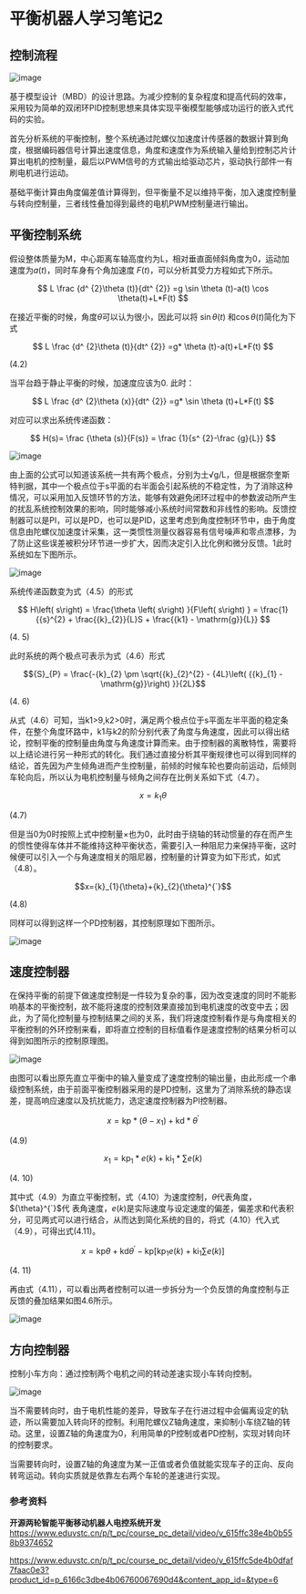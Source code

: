 # 平衡机器人学习笔记2

## 控制流程
![image](https://github.com/mintonight/mintonight.github.io/assets/115227322/b554c802-6804-48f5-98a5-53aa6d6af945)


基于模型设计（MBD）的设计思路。为减少控制的复杂程度和提高代码的效率，采用较为简单的双闭环PID控制思想来具体实现平衡模型能够成功运行的嵌入式代码的实验。

首先分析系统的平衡控制，整个系统通过陀螺仪加速度计传感器的数据计算到角度，根据编码器信号计算出速度信息，角度和速度作为系统输入量给到控制芯片计算出电机的控制量，最后以PWM信号的方式输出给驱动芯片，驱动执行部件一有刷电机进行运动。

基础平衡计算由角度偏差值计算得到，但平衡量不足以维持平衡，加入速度控制量与转向控制量，三者线性叠加得到最终的电机PWM控制量进行输出。 

## 平衡控制系统

假设整体质量为M，中心距离车轴高度约为L，相对垂直面倾斜角度为0，运动加速度为$a(t)$，同时车身有个角加速度 $F(t)$，可以分析其受力方程如式下所示。

$$
L  \frac {d^ {2}\theta (t)}{dt^ {2}} =g \sin \theta (t)-a(t)  \cos \theta(t)+L*F(t)
$$

在接近平衡的时候，角度$\theta$可以认为很小，因此可以将 $\sin\theta(t)$ 和$\cos\theta(t)$简化为下式

$$
L \frac {d^ {2}\theta (t)}{dt^ {2}}  =g*  \theta  (t)-a(t)+L*F(t)
$$

(4.2)

当平台趋于静止平衡的时候，加速度应该为0. 此时：

$$
L \frac {d^ {2}\theta (x)}{dt^ {2}}  =g*  \sin  \theta  (t)+L*F(t)
$$

对应可以求出系统传递函数：

$$
H(s)=  \frac {\theta (s)}{F(s)}  =  \frac {1}{s^ {2}-\frac {g}{L}}
$$


![image](https://github.com/mintonight/mintonight.github.io/assets/115227322/14d049fd-7fde-47e4-bb28-7cf5357b722c)





由上面的公式可以知道该系统一共有两个极点，分别为土√g/L，但是根据奈奎斯特判据，其中一个极点位于s平面的右半面会引起系统的不稳定性，为了消除这种情况，可以采用加入反馈环节的方法，能够有效避免闭环过程中的参数波动所产生的扰乱系统控制效果的影响，同时能够减小系统时间常数和非线性的影响。反馈控制器可以是PI，可以是PD，也可以是PID，这里考虑到角度控制环节中，由于角度信息由陀螺仪加速度计采集，这一类惯性测量仪器容易有信号噪声和零点漂移，为了防止这些误差被积分环节进一步扩大，因而决定引入比化例和微分反馈。1此时系统如左下图所示。

![image](https://github.com/mintonight/mintonight.github.io/assets/115227322/ef9b41d7-46d1-43a9-9495-fcb1a3c45e66)


系统传递函数变为式（4.5）的形式

$$
H\left( s\right) = \frac{\theta \left( s\right) }{F\left( s\right) } = \frac{1}{{s}^{2} + \frac{{k}_{2}}{L}S + \frac{{k1} - \mathrm{g}}{L}}
$$

(4. 5)

此时系统的两个极点可表示为式（4.6）形式

```math
{S}_{P} = \frac{-{k}_{2} \pm \sqrt{{k}_{2}^{2} - {4L}\left( {{k}_{1} - \mathrm{g}}\right) }}{2L}
```

(4. 6)

从式（4.6）可知，当k1>9,k2>0时，满足两个极点位于s平面左半平面的稳定条件，在整个角度环路中，k1与k2的阶分别代表了角度与角速度，因此可以得出结论，控制平衡的控制量由角度与角速度计算而来。由于控制器的离散特性，需要将以上结论进行另一种形式的转化。我们通过直接分析其平衡规律也可以得到同样的结论，首先因为产生倾角进而产生控制量，前倾的时候车轮也要向前运动，后倾则车轮向后，所以认为电机控制量与倾角之间存在比例关系如下式（4.7）。

$$
x={k}_{1}{\theta}
$$

(4.7)

但是当0为0时按照上式中控制量×也为0，此时由于绕轴的转动惯量的存在而产生的惯性使得车体并不能维持这种平衡状态，需要引入一种阻尼力来保持平衡，这时候便可以引入一个与角速度相关的阻尼器，控制量的计算变为如下形式，如式（4.8）。

```math
x={k}_{1}{\theta}+{k}_{2}{\theta}^{`}
```

(4.8)

同样可以得到这样一个PD控制器，其控制原理如下图所示。

![image](https://github.com/mintonight/mintonight.github.io/assets/115227322/d79d822e-f143-4bd7-a091-d119c2fa2614)


## 速度控制器

在保持平衡的前提下做速度控制是一件较为复杂的事，因为改变速度的同时不能影响基本的平衡控制，故不能将速度的控制效果直接加到电机速度的改变中去；因此，为了简化控制量与控制结果之间的关系，我们将速度控制看作是与角度相关的平衡控制的外环控制来看，即将直立控制的目标值看作是速度控制的结果分析可以得到如图所示的控制原理图。

![image](https://github.com/mintonight/mintonight.github.io/assets/115227322/6d666bb0-acf7-496e-a5ef-2cb8a296600f)


由图可以看出原先直立平衡中的输入量变成了速度控制的输出量，由此形成一个串级控制系统，由于前面平衡控制器采用的是PD控制，这里为了消除系统的静态误差，提高响应速度以及抗扰能力，选定速度控制器为PI控制器。

```math
x = \mathrm{{kp}} * \left( {\theta - {x}_{1}}\right) + \mathrm{{kd}} * {\theta }^{\prime }
```

(4.9)

```math
{x}_{1} = {\mathrm{{kp}}}_{1} * e\left( k\right) + {\mathrm{{ki}}}_{1} * \sum e\left( k\right) 
```

(4. 10)

其中式（4.9）为直立平衡控制，式（4.10）为速度控制，$\theta$代表角度，${\theta}^{`}$代 表角速度，$e(k)$是实际速度与设定速度的偏差，偏差求和代表积分，可见两式可以进行结合，从而达到简化系统的目的，将式（4.10）代入式（4.9），可得出式(4.11)。

```math
x = \mathrm{{kp}}\theta + \mathrm{{kd}}{\theta }^{\prime } - \mathrm{{kp}}\left\lbrack {{\mathrm{{kp}}}_{1}e\left( k\right) + {\mathrm{{ki}}}_{1}\sum e\left( k\right) }\right\rbrack 
```

(4. 11)

再由式（4.11），可以看出两者控制可以进一步拆分为一个负反馈的角度控制与正反馈的叠加结果如图4.6所示。

![image](https://github.com/mintonight/mintonight.github.io/assets/115227322/b12dbfc0-65e7-4174-a76f-d6592393380a)

## 方向控制器

控制小车方向：通过控制两个电机之间的转动差速实现小车转向控制。

![image](https://github.com/mintonight/mintonight.github.io/assets/115227322/fea9c9f3-7caa-43ce-90cc-49859969d436)


当不需要转向时，由于电机性能的差异，导致车子在行进过程中会偏离设定的轨迹，所以需要加入转向环的控制。利用陀螺仪Z轴角速度，来抑制小车绕Z轴的转动。这里，设置Z轴的角速度为0，利用简单的P控制或者PD控制，实现对转向环的控制要求。

当需要转向时，设置Z轴的角速度为某一正值或者负值就能实现车子的正向、反向转弯运动。转向实质就是依靠左右两个车轮的差速进行实现。





### 参考资料

**开源两轮智能平衡移动机器人电控系统开发** https://www.eduvstc.cn/p/t_pc/course_pc_detail/video/v_615ffc38e4b0b558b9374652

https://www.eduvstc.cn/p/t_pc/course_pc_detail/video/v_615ffc5de4b0dfaf7faac0e3?product_id=p_6166c3dbe4b06760067690d4&content_app_id=&type=6

